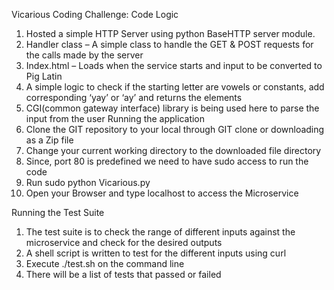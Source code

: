 Vicarious Coding Challenge:
Code Logic

1.	Hosted a simple HTTP Server using python BaseHTTP server module.
2.	Handler class – A simple class to handle the GET & POST requests for the calls made by the server 
3.	Index.html – Loads when the service starts and input to be converted to Pig Latin
4.	A simple logic to check if the starting letter are vowels or constants, add corresponding ‘yay’ or ‘ay’ and returns the elements
5.	CGI(common gateway interface) library is being used here to parse the input from the user
Running the application
1.	Clone the GIT repository to your local through GIT clone or downloading as a Zip file
2.	Change your current working directory to the downloaded file directory 
3.	Since, port 80 is predefined we need to have sudo access to run the code
4.	Run sudo python Vicarious.py 
5.	Open your Browser and type localhost to access the Microservice

Running the Test Suite
1.	The test suite is to check the range of different inputs against the microservice and check for the desired outputs
2.	A shell script is written to test for the different inputs using curl 
3.	Execute ./test.sh  on the command line
4.	There will be a list of tests that passed or failed


